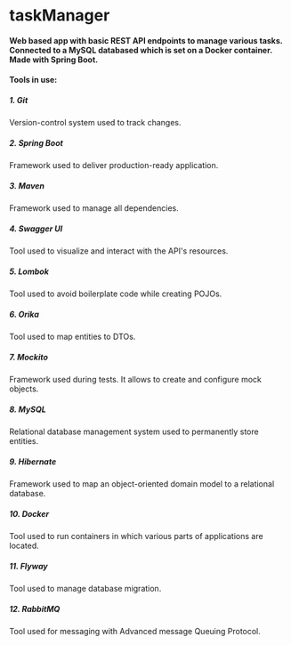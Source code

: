# taskManager

#### Web based app with basic REST API endpoints to manage various tasks. Connected to a MySQL databased which is set on a Docker container. Made with Spring Boot.

#### Tools in use:

##### 1. Git
Version-control system used to track changes.

##### 2. Spring Boot
Framework used to deliver production-ready application.

##### 3. Maven
Framework used to manage all dependencies.

##### 4. Swagger UI
Tool used to visualize and interact with the API's resources.

##### 5. Lombok
Tool used to avoid boilerplate code while creating POJOs.

##### 6. Orika
Tool used to map entities to DTOs.

##### 7. Mockito
Framework used during tests. It allows to create and configure mock objects.

##### 8. MySQL
Relational database management system used to permanently store entities.

##### 9. Hibernate
Framework used to map an object-oriented domain model to a relational database.

##### 10. Docker
Tool used to run containers in which various parts of applications are located.

##### 11. Flyway
Tool used to manage database migration.

##### 12. RabbitMQ
Tool used for messaging with Advanced message Queuing Protocol.

